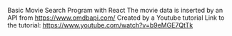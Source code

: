 Basic Movie Search Program with React
The movie data is inserted by an API from https://www.omdbapi.com/
Created by a Youtube tutorial
Link to the tutorial: https://www.youtube.com/watch?v=b9eMGE7QtTk
